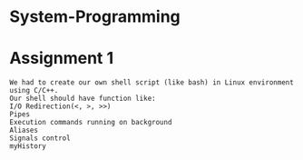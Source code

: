 # System-Programming


# Assignment 1

```
We had to create our own shell script (like bash) in Linux environment using C/C++.
Our shell should have function like:
I/O Redirection(<, >, >>)
Pipes
Execution commands running on background
Aliases
Signals control
myHistory
```
